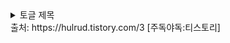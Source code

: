 <details>
<summary>
  토글 제목
</summary>
   토글 안 내용
</details>
출처: https://hulrud.tistory.com/3 [주독야독:티스토리]
